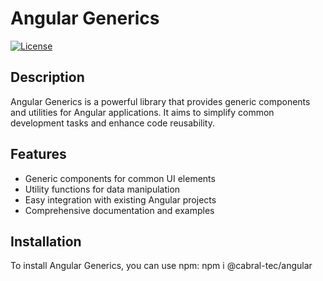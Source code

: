 # Angular Generics

[![License](https://img.shields.io/badge/license-MIT-blue.svg)](https://github.com/your-username/angular-generics/blob/main/LICENSE)

## Description

Angular Generics is a powerful library that provides generic components and utilities for Angular applications. It aims to simplify common development tasks and enhance code reusability.

## Features

- Generic components for common UI elements
- Utility functions for data manipulation
- Easy integration with existing Angular projects
- Comprehensive documentation and examples

## Installation

To install Angular Generics, you can use npm:
npm i @cabral-tec/angular
